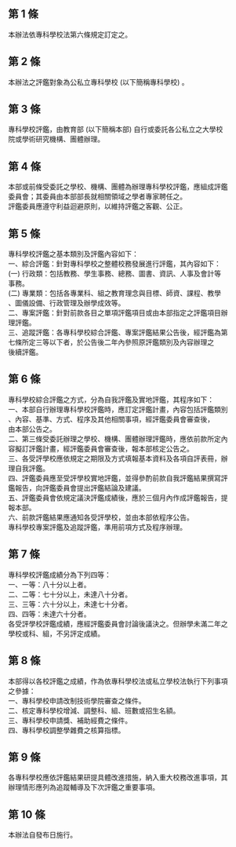 第 1 條
-------
本辦法依專科學校法第六條規定訂定之。

第 2 條
-------
本辦法之評鑑對象為公私立專科學校 (以下簡稱專科學校) 。

第 3 條
-------
專科學校評鑑，由教育部 (以下簡稱本部) 自行或委託各公私立之大學校  
院或學術研究機構、團體辦理。

第 4 條
-------
本部或前條受委託之學校、機構、團體為辦理專科學校評鑑，應組成評鑑  
委員會；其委員由本部部長就相關領域之學者專家聘任之。  
評鑑委員應遵守利益迴避原則，以維持評鑑之客觀、公正。

第 5 條
-------
專科學校評鑑之基本類別及評鑑內容如下：  
一、綜合評鑑：針對專科學校之整體校務發展進行評鑑，其內容如下：  
 (一) 行政類：包括教務、學生事務、總務、圖書、資訊、人事及會計等  
      事務。  
 (二) 專業類：包括各專業科、組之教育理念與目標、師資、課程、教學  
      、圖儀設備、行政管理及辦學成效等。  
二、專案評鑑：針對前款各目之單項評鑑項目或由本部指定之評鑑項目辦  
    理評鑑。  
三、追蹤評鑑：各專科學校綜合評鑑、專案評鑑結果公告後，經評鑑為第  
    七條所定三等以下者，於公告後二年內參照原評鑑類別及內容辦理之  
    後續評鑑。

第 6 條
-------
專科學校綜合評鑑之方式，分為自我評鑑及實地評鑑，其程序如下：  
一、本部自行辦理專科學校評鑑時，應訂定評鑑計畫，內容包括評鑑類別  
    、內容、基準、方式、程序及其他相關事項，經評鑑委員會審查後，  
    由本部公告之。  
二、第三條受委託辦理之學校、機構、團體辦理評鑑時，應依前款所定內  
    容擬訂評鑑計畫，經評鑑委員會審查後，報本部核定公告之。  
三、各受評學校應依規定之期限及方式填報基本資料及各項自評表冊，辦  
    理自我評鑑。  
四、評鑑委員應至受評學校實地評鑑，並得參酌前款自我評鑑結果撰寫評  
    鑑報告，向評鑑委員會提出評鑑結論及建議。  
五、評鑑委員會依規定議決評鑑成績後，應於三個月內作成評鑑報告，提  
    報本部。  
六、前款評鑑結果應通知各受評學校，並由本部依程序公告。  
專科學校專案評鑑及追蹤評鑑，準用前項方式及程序辦理。

第 7 條
-------
專科學校評鑑成績分為下列四等：  
一、一等：八十分以上者。  
二、二等：七十分以上，未達八十分者。  
三、三等：六十分以上，未達七十分者。  
四、四等：未達六十分者。  
各受評學校評鑑成績，應經評鑑委員會討論後議決之。但辦學未滿二年之  
學校或科、組，不另評定成績。

第 8 條
-------
本部得以各校評鑑之成績，作為依專科學校法或私立學校法執行下列事項  
之參據：  
一、專科學校申請改制技術學院審查之條件。  
二、核定專科學校增減、調整科、組、班數或招生名額。  
三、專科學校申請獎、補助經費之條件。  
四、專科學校調整學雜費之核算指標。

第 9 條
-------
各專科學校應依評鑑結果研提具體改進措施，納入重大校務改進事項，其  
辦理情形應列為追蹤輔導及下次評鑑之重要事項。

第 10 條
--------
本辦法自發布日施行。

